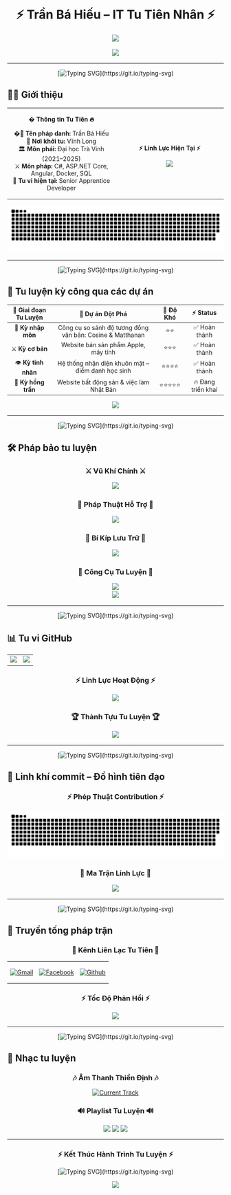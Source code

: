 <h1 align="center">⚡️ Trần Bá Hiếu – IT Tu Tiên Nhân ⚡️</h1>

<p align="center">
  <img src="https://readme-typing-svg.herokuapp.com?font=Fira+Code&size=28&duration=3000&pause=1000&color=00D9FF&center=true&vCenter=true&multiline=true&width=600&height=100&lines=%F0%9F%94%A5+K%E1%BA%BB+ph%C3%A0m+tr%E1%BA%A7n+t%E1%BB%AB ng+b%C6%B0%E1%BB%9Bc+tu+luy%E1%BB%87n;%F0%9F%9A%80+%C4%90%E1%BB%99t+ph%C3%A1+c%E1%BA%A3nh+gi%E1%BB%9Bi+trong+gi%E1%BB%9Bi+IT;%E2%9A%A1%EF%B8%8F+Coding+is+my+cultivation!" />
</p>

<p align="center">
  <img src="https://capsule-render.vercel.app/api?type=waving&color=0:667eea,100:764ba2&height=200&section=header&text=Tu%20Ti%C3%AAn%20C%E1%BB%99ng%20Ngh%E1%BB%87&fontSize=50&fontColor=fff&animation=twinkling&fontAlignY=35" />
</p>

---

<div align="center">
  
  [![Typing SVG](https://readme-typing-svg.herokuapp.com?font=Courier+New&weight=600&size=24&pause=1000&color=F7931E&center=true&vCenter=true&width=600&lines=%F0%9F%A7%99%E2%80%8D%E2%99%82%EF%B8%8F+Gi%E1%BB%9Bi+thi%E1%BB%87u+Tu+Ti%C3%AAn+Nh%C3%A2n;%F0%9F%8C%8C+V%C3%A0o+h%C3%A0nh+tr%C3%ACnh+kh%C3%A1m+ph%C3%A1+%C4%91%E1%BA%A1i+%C4%91%E1%BA%A1o...)](https://git.io/typing-svg)
  
</div>

## 🧙‍♂️ Giới thiệu

<table align="center">
<tr>
<td align="center" width="50%">

**� Thông tin Tu Tiên 🔥**

�🐣 **Tên pháp danh:** Trần Bá Hiếu  
📍 **Nơi khởi tu:** Vĩnh Long  
🏛️ **Môn phái:** Đại học Trà Vinh (2021–2025)  
⚔️ **Môn pháp:** C#, ASP.NET Core, Angular, Docker, SQL  
📜 **Tu vi hiện tại:** Senior Apprentice Developer

</td>
<td align="center" width="50%">

**⚡ Linh Lực Hiện Tại ⚡**

<img src="https://github-readme-streak-stats.herokuapp.com?user=BHieeuss&theme=tokyonight_duo&hide_border=true&background=0D1117&stroke=00D9FF&ring=FF6B6B&fire=FFD93D&currStreakNum=00D9FF&sideNums=00D9FF&currStreakLabel=FF6B6B&sideLabels=00D9FF&dates=70A5FD" />

</td>
</tr>
</table>

<div align="center">
  <img src="https://raw.githubusercontent.com/platane/platane/output/github-contribution-grid-snake-dark.svg" />
</div>

---

<div align="center">
  
  [![Typing SVG](https://readme-typing-svg.herokuapp.com?font=Orbitron&weight=900&size=26&pause=1000&color=FFD700&center=true&vCenter=true&width=600&lines=%F0%9F%94%AE+Tu+luy%E1%BB%87n+k%E1%BB%B3+c%C3%B4ng+qua+c%C3%A1c+d%E1%BB%B1+%C3%A1n;%E2%9A%94%EF%B8%8F+T%E1%BB%AB+ph%C3%A0m+nh%C3%A2n+%C4%91%E1%BA%BFn+cao+th%E1%BB%A7...;%F0%9F%9A%80+Breakthrough+Projects+Mastery!)](https://git.io/typing-svg)
  
</div>

## 🔮 Tu luyện kỳ công qua các dự án

<div align="center">

| 🌟 **Giai đoạn Tu Luyện** |                   🎯 **Dự án Đột Phá**                    | 💪 **Độ Khó** |   ⚡ **Status**    |
| :-----------------------: | :-------------------------------------------------------: | :-----------: | :----------------: |
|    🐉 **Kỳ nhập môn**     | Công cụ so sánh độ tương đồng văn bản: Cosine & Matthanan |     ⭐⭐      |   ✅ Hoàn thành    |
|     ⚔️ **Kỳ cơ bản**      |           Website bán sản phẩm Apple, máy tính            |    ⭐⭐⭐     |   ✅ Hoàn thành    |
|    👁️ **Kỳ tinh nhãn**    |     Hệ thống nhận diện khuôn mặt – điểm danh học sinh     |   ⭐⭐⭐⭐    |   ✅ Hoàn thành    |
|    💼 **Kỳ hồng trần**    |         Website bất động sản & việc làm Nhật Bản          |  ⭐⭐⭐⭐⭐   | 🔥 Đang triển khai |

</div>

<div align="center">
  <img src="https://capsule-render.vercel.app/api?type=rect&color=gradient&customColorList=12&height=2&section=header" />
</div>

---

<div align="center">
  
  [![Typing SVG](https://readme-typing-svg.herokuapp.com?font=Orbitron&weight=700&size=24&pause=1000&color=00BFFF&center=true&vCenter=true&width=500&lines=%F0%9F%9B%A0%EF%B8%8F+Ph%C3%A1p+b%E1%BA%A3o+tu+luy%E1%BB%87n;%E2%9A%A1+Arsenal+of+Power!)](https://git.io/typing-svg)
  
</div>

## 🛠️ Pháp bảo tu luyện

<div align="center">

### ⚔️ **Vũ Khí Chính** ⚔️

<img src="https://skillicons.dev/icons?i=csharp,dotnet,angular,typescript&theme=dark" />

### 🔮 **Pháp Thuật Hỗ Trợ** 🔮

<img src="https://skillicons.dev/icons?i=html,css,js,bootstrap,tailwind&theme=dark" />

### 🏺 **Bí Kíp Lưu Trữ** 🏺

<img src="https://skillicons.dev/icons?i=mysql,php,docker&theme=dark" />

### 🌟 **Công Cụ Tu Luyện** 🌟

<img src="https://skillicons.dev/icons?i=github,git,visualstudio,vscode&theme=dark" />

</div>

<div align="center">
  <img width="400" src="https://github-readme-stats.vercel.app/api/top-langs/?username=BHieeuss&layout=donut&theme=radical&hide_border=true&bg_color=0D1117&title_color=00D9FF&text_color=FFFFFF&icon_color=FFD700" />
</div>

---

<div align="center">
  
  [![Typing SVG](https://readme-typing-svg.herokuapp.com?font=Orbitron&weight=800&size=26&pause=1000&color=FF6B6B&center=true&vCenter=true&width=400&lines=%F0%9F%93%8A+Tu+vi+GitHub;%E2%9C%A8+Power+Level!)](https://git.io/typing-svg)
  
</div>

## 📊 Tu vi GitHub

<div align="center">

<table>
<tr>
<td width="50%">

<img src="https://github-readme-stats.vercel.app/api?username=BHieeuss&show_icons=true&theme=radical&hide_border=true&bg_color=0D1117&title_color=00D9FF&text_color=FFFFFF&icon_color=FFD700&ring_color=FF6B6B" />

</td>
<td width="50%">

<img src="https://github-readme-stats.vercel.app/api/top-langs/?username=BHieeuss&layout=compact&theme=radical&hide_border=true&bg_color=0D1117&title_color=00D9FF&text_color=FFFFFF" />

</td>
</tr>
</table>

### ⚡ **Linh Lực Hoạt Động** ⚡

<img src="https://github-readme-activity-graph.vercel.app/graph?username=BHieeuss&theme=tokyo-night&hide_border=true&bg_color=0D1117&color=00D9FF&line=FF6B6B&point=FFD700" />

### 🏆 **Thành Tựu Tu Luyện** 🏆

<img src="https://github-profile-trophy.vercel.app/?username=BHieeuss&theme=radical&no-frame=true&no-bg=true&margin-w=4&row=1" />

</div>

---

<div align="center">
  
  [![Typing SVG](https://readme-typing-svg.herokuapp.com?font=Orbitron&weight=900&size=28&pause=1000&color=32CD32&center=true&vCenter=true&width=600&lines=%F0%9F%90%89+Linh+kh%C3%AD+commit;%F0%9F%94%A5+Contribution+Snake+Magic!)](https://git.io/typing-svg)
  
</div>

## 🐉 Linh khí commit – Đồ hình tiên đạo

<div align="center">
  
  ### ⚡ **Phép Thuật Contribution** ⚡
  <picture>
    <source media="(prefers-color-scheme: dark)" srcset="https://raw.githubusercontent.com/BHieeuss/BHieeuss/output/github-contribution-grid-snake-dark.svg">
    <source media="(prefers-color-scheme: light)" srcset="https://raw.githubusercontent.com/BHieeuss/BHieeuss/output/github-contribution-grid-snake.svg">
    <img alt="github contribution grid snake animation" src="https://raw.githubusercontent.com/BHieeuss/BHieeuss/output/github-contribution-grid-snake.svg">
  </picture>
  
  ### 🌟 **Ma Trận Linh Lực** 🌟
  <img src="https://github-readme-stats.vercel.app/api/wakatime?username=BHieeuss&theme=radical&hide_border=true&bg_color=0D1117&title_color=00D9FF&text_color=FFFFFF&icon_color=FFD700&layout=compact" />
  
</div>

---

<div align="center">
  
  [![Typing SVG](https://readme-typing-svg.herokuapp.com?font=Orbitron&weight=700&size=24&pause=1000&color=FF69B4&center=true&vCenter=true&width=500&lines=%F0%9F%94%97+Truy%E1%BB%81n+t%E1%BB%91ng+ph%C3%A1p+tr%E1%BA%ADn;%E2%9C%89%EF%B8%8F+Contact+Portals!)](https://git.io/typing-svg)
  
</div>

## 🔗 Truyền tống pháp trận

<div align="center">

### 🌟 **Kênh Liên Lạc Tu Tiên** 🌟

<table>
<tr>
<td align="center">

[![Gmail](https://img.shields.io/badge/📧_Bí_Thư_Truyền_Thư-Gmail-red?style=for-the-badge&logo=gmail&logoColor=white&labelColor=000000)](mailto:tbh.11203@gmail.com)

</td>
<td align="center">

[![Facebook](https://img.shields.io/badge/👥_Hội_Đồng_Tu_Tiên-Facebook-blue?style=for-the-badge&logo=facebook&logoColor=white&labelColor=000000)](https://www.facebook.com/bhieuu.203/)

</td>
<td align="center">

[![Github](https://img.shields.io/badge/⚔️_Kho_Tàng_Ma_Pháp-Github-black?style=for-the-badge&logo=github&logoColor=white&labelColor=000000)](https://github.com/BHieeuss)

</td>
</tr>
</table>

### ⚡ **Tốc Độ Phản Hồi** ⚡

<img src="https://img.shields.io/badge/Response_Time-Lightning_Fast_⚡-FFD700?style=for-the-badge&logo=data:image/png;base64,iVBORw0KGgoAAAANSUhEUgAAAAEAAAABCAYAAAAfFcSJAAAADUlEQVR42mNkYPhfDwAChwGA60e6kgAAAABJRU5ErkJggg==" />

</div>

---

<div align="center">
  
  [![Typing SVG](https://readme-typing-svg.herokuapp.com?font=Orbitron&weight=600&size=22&pause=1000&color=9932CC&center=true&vCenter=true&width=400&lines=%F0%9F%8E%B5+Nh%E1%BA%A1c+tu+luy%E1%BB%87n;%F0%9F%8E%A7+Meditation+Music!)](https://git.io/typing-svg)
  
</div>

## 🎵 Nhạc tu luyện

<div align="center">

### 🎶 **Âm Thanh Thiền Định** 🎶

[![Current Track](https://img.shields.io/badge/🎵_Now_Playing-80%20Proof%20by%20Eric%20Reprid-1DB954?style=for-the-badge&logo=spotify&logoColor=white&labelColor=000000)](https://www.youtube.com/watch?v=mvBTw45D6Ns)

### 🔊 **Playlist Tu Luyện** 🔊

<img src="https://img.shields.io/badge/Lofi_Hip_Hop-🎧_Coding_Vibes-FF6B6B?style=for-the-badge" />
<img src="https://img.shields.io/badge/Synthwave-🌃_Cyberpunk_Mode-00D9FF?style=for-the-badge" />
<img src="https://img.shields.io/badge/Classical-🎼_Focus_Mode-FFD700?style=for-the-badge" />

</div>

---

<div align="center">
  
  ### ⚡ **Kết Thúc Hành Trình Tu Luyện** ⚡
  
  [![Typing SVG](https://readme-typing-svg.herokuapp.com?font=Orbitron&weight=900&size=20&pause=2000&color=FF6B6B&center=true&vCenter=true&width=600&lines=%F0%9F%8C%9F+C%E1%BA%A3m+%C6%A1n+b%E1%BA%A1n+%C4%91%C3%A3+gh%C3%A9+th%C4%83m!;%E2%9A%A1+May+m%E1%BA%AFn+tr%C3%AAn+con+%C4%91%C6%B0%E1%BB%9Dng+coding!;%F0%9F%9A%80+Happy+coding%2C+fellow+developer!)](https://git.io/typing-svg)
  
  <img src="https://capsule-render.vercel.app/api?type=waving&color=0:FF6B6B,50:00D9FF,100:FFD700&height=120&section=footer&text=Tu%20Ti%C3%AAn%20IT%20Journey&fontSize=24&fontColor=fff&animation=twinkling&fontAlignY=65" />
  
</div>
